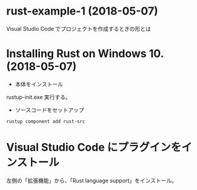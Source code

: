 # rust-example-1 (2018-05-07)

Visual Studio Code でプロジェクトを作成するときの形とは

# Installing Rust on Windows 10. (2018-05-07)

* 本体をインストール

rustup-init.exe 実行する。

* ソースコードをセットアップ

```
rustup component add rust-src
```

# Visual Studio Code にプラグインをインストール

左側の「拡張機能」から、「Rust language support」をインストール。
